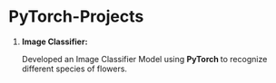 # PyTorch-Projects

1. <b> Image Classifier: </b><p> Developed an Image Classifier Model using <b> PyTorch </b> to recognize different species of flowers. </p>
